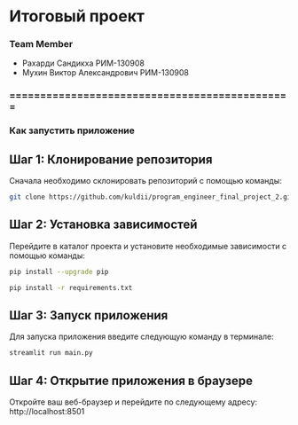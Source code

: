 # Итоговый проект

### Team Member
- Рахарди Сандикха РИМ-130908
- Мухин Виктор Александрович РИМ-130908

### ==============================================

### Как запустить приложение

## Шаг 1: Клонирование репозитория
Сначала необходимо склонировать репозиторий с помощью команды:
```bash
git clone https://github.com/kuldii/program_engineer_final_project_2.git
```

## Шаг 2: Установка зависимостей
Перейдите в каталог проекта и установите необходимые зависимости с помощью команды:
```bash
pip install --upgrade pip
```
```bash
pip install -r requirements.txt
```

## Шаг 3: Запуск приложения
Для запуска приложения введите следующую команду в терминале:
```bash
streamlit run main.py
```

## Шаг 4: Открытие приложения в браузере
Откройте ваш веб-браузер и перейдите по следующему адресу:
http://localhost:8501

